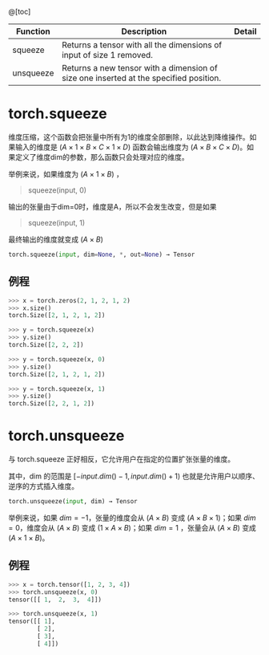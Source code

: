 @[toc]

Function | Description | Detail
-------------|----------------|-----------
squeeze | Returns a tensor with all the dimensions of input of size 1 removed. | 
unsqueeze | Returns a new tensor with a dimension of size one inserted at the specified position. | 

#  torch.squeeze
维度压缩，这个函数会把张量中所有为1的维度全部删除，以此达到降维操作。如果输入的维度是 $(A \times 1 \times B \times C \times 1 \times D)$ 函数会输出维度为 $(A \times B \times C \times D)$。如果定义了维度dim的参数，那么函数只会处理对应的维度。

举例来说，如果维度为 $(A \times 1 \times B)$ ，

> squeeze(input, 0) 

输出的张量由于dim=0时，维度是A，所以不会发生改变，但是如果

> squeeze(input, 1) 

最终输出的维度就变成 $(A \times B)$

```python
torch.squeeze(input, dim=None, *, out=None) → Tensor
```

## 例程

```python
>>> x = torch.zeros(2, 1, 2, 1, 2)
>>> x.size()
torch.Size([2, 1, 2, 1, 2])

>>> y = torch.squeeze(x)
>>> y.size()
torch.Size([2, 2, 2])

>>> y = torch.squeeze(x, 0)
>>> y.size()
torch.Size([2, 1, 2, 1, 2])

>>> y = torch.squeeze(x, 1)
>>> y.size()
torch.Size([2, 2, 1, 2])
```

#  torch.unsqueeze
与 torch.squeeze 正好相反，它允许用户在指定的位置扩张张量的维度。

其中，dim 的范围是 $[-input.dim() - 1, input.dim() + 1)$ 也就是允许用户以顺序、逆序的方式插入维度。

```python
torch.unsqueeze(input, dim) → Tensor
```

举例来说，如果 $dim=-1$，张量的维度会从 $(A \times B)$ 变成 $(A \times B \times 1)$；如果 $dim=0$，维度会从 $(A \times B)$ 变成 $(1 \times A \times B)$；如果 $dim=1$ ，张量会从 $(A \times B)$ 变成 $(A \times 1 \times B)$。


## 例程

```python
>>> x = torch.tensor([1, 2, 3, 4])
>>> torch.unsqueeze(x, 0)
tensor([[ 1,  2,  3,  4]])

>>> torch.unsqueeze(x, 1)
tensor([[ 1],
        [ 2],
        [ 3],
        [ 4]])
```